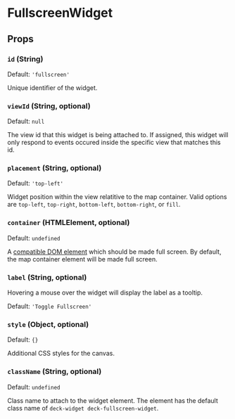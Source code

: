 # FullscreenWidget

## Props

### `id` (String)

Default: `'fullscreen'`

Unique identifier of the widget.

### `viewId` (String, optional)

Default: `null`

The view id that this widget is being attached to. If assigned, this widget will only respond to events occured inside the specific view that matches this id.

### `placement` (String, optional)

Default: `'top-left'`

Widget position within the view relatitive to the map container. Valid options are `top-left`, `top-right`, `bottom-left`, `bottom-right`, or `fill`.

### `container` (HTMLElement, optional)

Default: `undefined`

A [compatible DOM element](https://developer.mozilla.org/en-US/docs/Web/API/Element/requestFullScreen#Compatible_elements) which should be made full screen. By default, the map container element will be made full screen.

### `label` (String, optional)

Hovering a mouse over the widget will display the label as a tooltip.

Default: `'Toggle Fullscreen'`

### `style` (Object, optional)

Default: `{}`

Additional CSS styles for the canvas.

### `className` (String, optional)

Default: `undefined`

Class name to attach to the widget element. The element has the default class name of `deck-widget deck-fullscreen-widget`.